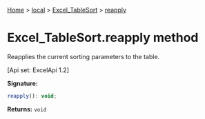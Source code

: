 [Home](./index) &gt; [local](local.md) &gt; [Excel\_TableSort](local.excel_tablesort.md) &gt; [reapply](local.excel_tablesort.reapply.md)

# Excel\_TableSort.reapply method

Reapplies the current sorting parameters to the table. 

 \[Api set: ExcelApi 1.2\]

**Signature:**
```javascript
reapply(): void;
```
**Returns:** `void`

